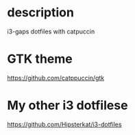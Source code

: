 # description
i3-gaps dotfiles with catpuccin

# GTK theme
https://github.com/catppuccin/gtk

# My other i3 dotfilese 
https://github.com/Hipsterkat/i3-dotfiles
